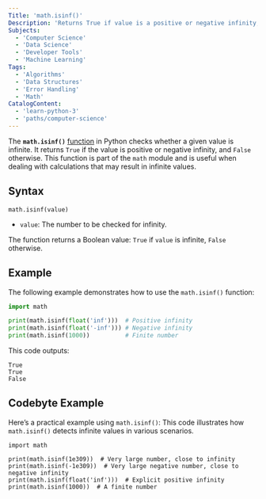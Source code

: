 ```yaml
---
Title: 'math.isinf()'
Description: 'Returns True if value is a positive or negative infinity, and False otherwise.'
Subjects: 
  - 'Computer Science'
  - 'Data Science'
  - 'Developer Tools'
  - 'Machine Learning'
Tags: 
  - 'Algorithms'
  - 'Data Structures'
  - 'Error Handling'
  - 'Math'
CatalogContent: 
  - 'learn-python-3'
  - 'paths/computer-science'
---
```


The **`math.isinf()`** [function](https://www.codecademy.com/resources/docs/python/functions) in Python checks whether a given value is infinite. It returns `True` if the value is positive or negative infinity, and `False` otherwise. This function is part of the `math` module and is useful when dealing with calculations that may result in infinite values.

## Syntax

```pseudo
math.isinf(value)
```

- `value`: The number to be checked for infinity.

The function returns a Boolean value: `True` if `value` is infinite, `False` otherwise.

## Example

The following example demonstrates how to use the `math.isinf()` function:

```py
import math

print(math.isinf(float('inf')))  # Positive infinity
print(math.isinf(float('-inf'))) # Negative infinity
print(math.isinf(1000))          # Finite number
```

This code outputs:

```shell
True
True
False
```

## Codebyte Example

Here’s a practical example using `math.isinf()`:
This code illustrates how `math.isinf()` detects infinite values in various scenarios.

```codebyte/python
import math

print(math.isinf(1e309))  # Very large number, close to infinity
print(math.isinf(-1e309))  # Very large negative number, close to negative infinity
print(math.isinf(float('inf')))  # Explicit positive infinity
print(math.isinf(1000))  # A finite number
```

